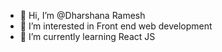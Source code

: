 - 👋 Hi, I’m @Dharshana Ramesh
- 👀 I’m interested in Front end web development
- 🌱 I’m currently learning React JS

<!---
Dharshana-R/Dharshana-R is a ✨ special ✨ repository because its `README.md` (this file) appears on your GitHub profile.
You can click the Preview link to take a look at your changes.
--->
